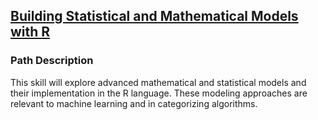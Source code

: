 ## [Building Statistical and Mathematical Models with R](https://app.pluralsight.com/paths/skills/building-statistical-and-mathematical-models-with-r)

### Path Description
This skill will explore advanced mathematical and statistical models and their implementation in the R language. These modeling approaches are relevant to machine learning and in categorizing algorithms.